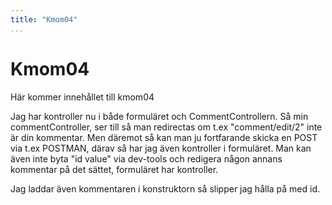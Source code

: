 ```yaml
---
title: "Kmom04"
...
```

Kmom04
=========================

Här kommer innehållet till kmom04



Jag har kontroller nu i både formuläret och CommentControllern. Så min commentController, ser till så
man redirectas om t.ex "comment/edit/2" inte är din kommentar. Men däremot så kan man ju fortfarande
skicka en POST via t.ex POSTMAN, därav så har jag även kontroller i formuläret. Man kan även inte byta "id value"
via dev-tools och redigera någon annans kommentar på det sättet, formuläret har kontroller.



Jag laddar även kommentaren i konstruktorn så slipper jag hålla på med id.
